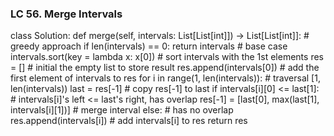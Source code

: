 ### LC 56. Merge Intervals
class Solution:
    def merge(self, intervals: List[List[int]]) -> List[List[int]]:
        # greedy approach
        if len(intervals) == 0: return intervals                    # base case
        intervals.sort(key = lambda x: x[0])                        # sort intervals with the 1st elements
        res = []                                                    # initial the empty list to store result
        res.append(intervals[0])                                    # add the first element of intervals to res
        for i in range(1, len(intervals)):                          # traversal [1, len(intervals))
            last = res[-1]                                          # copy res[-1] to last
            if intervals[i][0] <= last[1]:                          # intervals[i]'s left <= last's right, has overlap
                res[-1] = [last[0], max(last[1], intervals[i][1])]  # merge interval
            else:                                                   # has no overlap
                res.append(intervals[i])                            # add intervals[i] to res
        return res